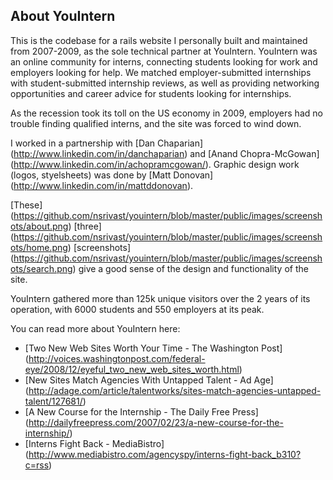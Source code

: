 ## About YouIntern ##

This is the codebase for a rails website I personally built and maintained from 2007-2009, as the sole 
technical partner at YouIntern. YouIntern was an online community for interns, connecting students looking
for work and employers looking for help. We matched employer-submitted internships with student-submitted 
internship reviews, as well as providing networking opportunities and career advice for students looking 
for internships.

As the recession took its toll on the US economy in 2009, employers had no trouble finding qualified 
interns, and the site was forced to wind down. 

I worked in a partnership with [Dan Chaparian] (http://www.linkedin.com/in/danchaparian) and [Anand 
Chopra-McGowan] (http://www.linkedin.com/in/achopramcgowan/). Graphic design work (logos, styelsheets)
was done by [Matt Donovan] (http://www.linkedin.com/in/mattddonovan).

[These] (https://github.com/nsrivast/youintern/blob/master/public/images/screenshots/about.png) 
[three] (https://github.com/nsrivast/youintern/blob/master/public/images/screenshots/home.png)
[screenshots] (https://github.com/nsrivast/youintern/blob/master/public/images/screenshots/search.png)
give a good sense of the design and functionality of the site.

YouIntern gathered more than 125k unique visitors over the 2 years of its operation, with 6000 students
and 550 employers at its peak.

You can read more about YouIntern here:
* [Two New Web Sites Worth Your Time - The Washington Post] (http://voices.washingtonpost.com/federal-eye/2008/12/eyeful_two_new_web_sites_worth.html)
* [New Sites Match Agencies With Untapped Talent - Ad Age] (http://adage.com/article/talentworks/sites-match-agencies-untapped-talent/127681/)
* [A New Course for the Internship - The Daily Free Press] (http://dailyfreepress.com/2007/02/23/a-new-course-for-the-internship/)
* [Interns Fight Back - MediaBistro] (http://www.mediabistro.com/agencyspy/interns-fight-back_b310?c=rss)

